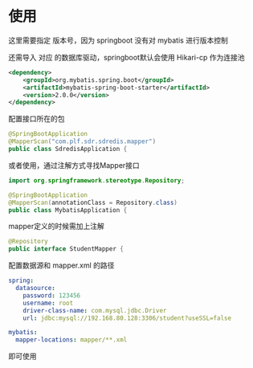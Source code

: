 # 使用

这里需要指定 版本号，因为 springboot 没有对 mybatis 进行版本控制

还需导入 对应 的数据库驱动，springboot默认会使用 Hikari-cp 作为连接池

```xml
<dependency>
    <groupId>org.mybatis.spring.boot</groupId>
    <artifactId>mybatis-spring-boot-starter</artifactId>
    <version>2.0.0</version>
</dependency>
```

配置接口所在的包

```java
@SpringBootApplication
@MapperScan("com.plf.sdr.sdredis.mapper")
public class SdredisApplication {
```

或者使用，通过注解方式寻找Mapper接口

```java
import org.springframework.stereotype.Repository;

@SpringBootApplication
@MapperScan(annotationClass = Repository.class)
public class MybatisApplication {
```

mapper定义的时候需加上注解

```java
@Repository
public interface StudentMapper {
```

配置数据源和 mapper.xml 的路径

```yaml
spring:
  datasource:
    password: 123456
    username: root
    driver-class-name: com.mysql.jdbc.Driver
    url: jdbc:mysql://192.168.80.128:3306/student?useSSL=false

mybatis:
  mapper-locations: mapper/**.xml
```

即可使用